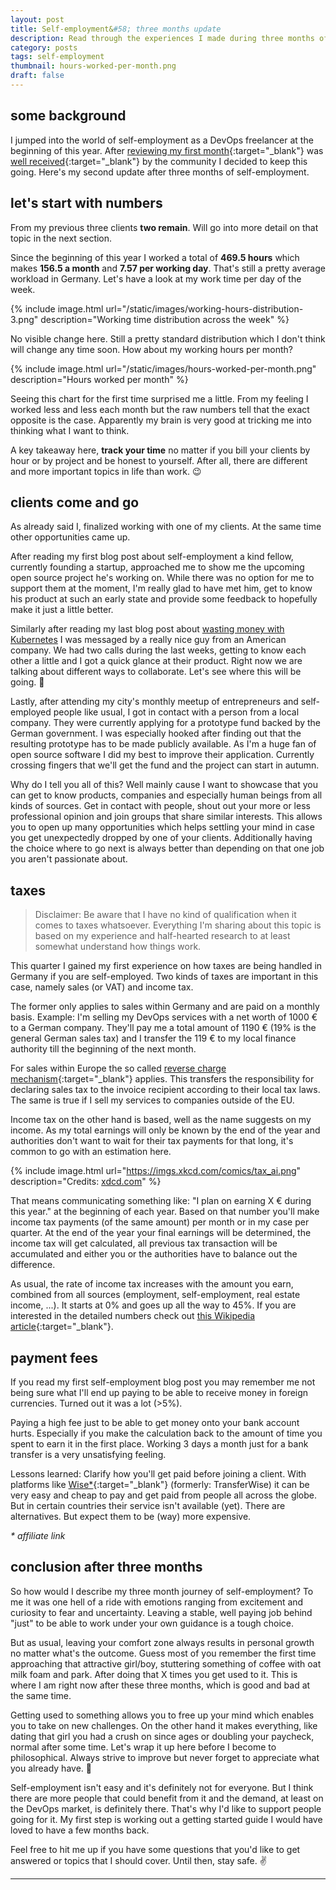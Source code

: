 ```yaml
---
layout: post
title: Self-employment&#58; three months update
description: Read through the experiences I made during three months of self-employment as a DevOps freelancer.
category: posts
tags: self-employment 
thumbnail: hours-worked-per-month.png
draft: false
---
```


## some background

I jumped into the world of self-employment as a DevOps freelancer at the beginning of this year. After [reviewing my first month](/posts/first-month-of-self-employment.html){:target="_blank"} was [well received](https://www.reddit.com/r/devops/comments/ld9eg6/my_first_month_of_being_a_devops_freelancer/){:target="_blank"} by the community I decided to keep this going. Here's my second update after three months of self-employment.

## let's start with numbers

From my previous three clients __two remain__. Will go into more detail on that topic in the next section.

Since the beginning of this year I worked a total of __469.5 hours__ which makes __156.5 a month__ and __7.57 per working day__. That's still a pretty average workload in Germany. Let's have a look at my work time per day of the week.

{% include image.html url="/static/images/working-hours-distribution-3.png" description="Working time distribution across the week" %}

No visible change here. Still a pretty standard distribution which I don't think will change any time soon. How about my working hours per month?

{% include image.html url="/static/images/hours-worked-per-month.png" description="Hours worked per month" %}

Seeing this chart for the first time surprised me a little. From my feeling I worked less and less each month but the raw numbers tell that the exact opposite is the case. Apparently my brain is very good at tricking me into thinking what I want to think.

A key takeaway here, __track your time__ no matter if you bill your clients by hour or by project and be honest to yourself. After all, there are different and more important topics in life than work. 😉

## clients come and go

As already said I, finalized working with one of my clients. At the same time other opportunities came up.

After reading my first blog post about self-employment a kind fellow, currently founding a startup, approached me to show me the upcoming open source project he's working on. While there was no option for me to support them at the moment, I'm really glad to have met him, get to know his product at such an early state and provide some feedback to hopefully make it just a little better.

Similarly after reading my last blog post about [wasting money with Kubernetes](/posts/wasting-money-with-kubernetes.html) I was messaged by a really nice guy from an American company. We had two calls during the last weeks, getting to know each other a little and I got a quick glance at their product. Right now we are talking about different ways to collaborate. Let's see where this will be going. 🙂

Lastly, after attending my city's monthly meetup of entrepreneurs and self-employed people like usual, I got in contact with a person from a local company. They were currently applying for a prototype fund backed by the German government. I was especially hooked after finding out that the resulting prototype has to be made publicly available. As I'm a huge fan of open source software I did my best to improve their application. Currently crossing fingers that we'll get the fund and the project can start in autumn.

Why do I tell you all of this? Well mainly cause I want to showcase that you can get to know products, companies and especially human beings from all kinds of sources. Get in contact with people, shout out your more or less professional opinion and join groups that share similar interests. This allows you to open up many opportunities which helps settling your mind in case you get unexpectedly dropped by one of your clients. Additionally having the choice where to go next is always better than depending on that one job you aren't passionate about.

## taxes

> Disclaimer: Be aware that I have no kind of qualification when it comes to taxes whatsoever. Everything I'm sharing about this topic is based on my experience and half-hearted research to at least somewhat understand how things work.

This quarter I gained my first experience on how taxes are being handled in Germany if you are self-employed. Two kinds of taxes are important in this case, namely sales (or VAT) and income tax.

The former only applies to sales within Germany and are paid on a monthly basis. Example: I'm selling my DevOps services with a net worth of 1000 € to a German company. They'll pay me a total amount of 1190 € (19% is the general German sales tax) and I transfer the 119 € to my local finance authority till the beginning of the next month.

For sales within Europe the so called [reverse charge mechanism](https://www.german-tax-consultants.com/vat-services/german-vat-reverse-charge.html){:target="_blank"} applies. This transfers the responsibility for declaring sales tax to the invoice recipient according to their local tax laws. The same is true if I sell my services to companies outside of the EU.

Income tax on the other hand is based, well as the name suggests on my income. As my total earnings will only be known by the end of the year and authorities don't want to wait for their tax payments for that long, it's common to go with an estimation here.

{% include image.html url="https://imgs.xkcd.com/comics/tax_ai.png" description="Credits: <a href='https://xkcd.com/2265/'>xdcd.com</a>" %}

That means communicating something like: "I plan on earning X € during this year." at the beginning of each year. Based on that number you'll make income tax payments (of the same amount) per month or in my case per quarter. At the end of the year your final earnings will be determined, the income tax will get calculated, all previous tax transaction will be accumulated and either you or the authorities have to balance out the difference.

As usual, the rate of income tax increases with the amount you earn, combined from all sources (employment, self-employment, real estate income, ...). It starts at 0% and goes up all the way to 45%. If you are interested in the detailed numbers check out [this Wikipedia article](https://en.wikipedia.org/wiki/Taxation_in_Germany#Taxes_on_income){:target="_blank"}.

## payment fees

If you read my first self-employment blog post you may remember me not being sure what I'll end up paying to be able to receive money in foreign currencies. Turned out it was a lot (>5%).

Paying a high fee just to be able to get money onto your bank account hurts. Especially if you make the calculation back to the amount of time you spent to earn it in the first place. Working 3 days a month just for a bank transfer is a very unsatisfying feeling.

Lessons learned: Clarify how you'll get paid before joining a client. With platforms like [Wise*](https://wise.com/register/?utm_source=url&utm_medium=invite&utm_content=&utm_campaign=3for50&referralCode=maximilianb339&referralToken=maximilianb339&profileType=PERSONAL){:target="_blank"} (formerly: TransferWise) it can be very easy and cheap to pay and get paid from people all across the globe. But in certain countries their service isn't available (yet). There are alternatives. But expect them to be (way) more expensive.

_* affiliate link_

## conclusion after three months

So how would I describe my three month journey of self-employment? To me it was one hell of a ride with emotions ranging from excitement and curiosity to fear and uncertainty. Leaving a stable, well paying job behind "just" to be able to work under your own guidance is a tough choice.

But as usual, leaving your comfort zone always results in personal growth no matter what's the outcome. Guess most of you remember the first time approaching that attractive girl/boy, stuttering something of coffee with oat milk foam and park. After doing that X times you get used to it. This is where I am right now after these three months, which is good and bad at the same time.

Getting used to something allows you to free up your mind which enables you to take on new challenges. On the other hand it makes everything, like dating that girl you had a crush on since ages or doubling your paycheck, normal after some time. Let's wrap it up here before I become to philosophical. Always strive to improve but never forget to appreciate what you already have. 🙂

Self-employment isn't easy and it's definitely not for everyone. But I think there are more people that could benefit from it and the demand, at least on the DevOps market, is definitely there. That's why I'd like to support people going for it. My first step is working out a getting started guide I would have loved to have a few months back.

Feel free to hit me up if you have some questions that you'd like to get answered or topics that I should cover. Until then, stay safe. ✌️

---

